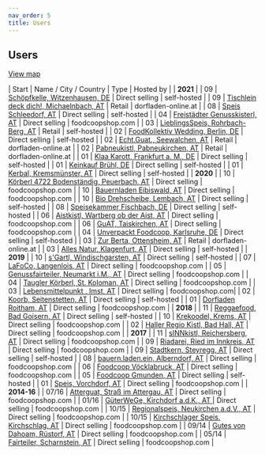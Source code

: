 ```yaml
---
nav_order: 5
title: Users
---
```

## Users

[View map](https://umap.openstreetmap.fr/de/map/verbreitung-foodcoopshop_211165)

| Start | Name / City / Country | Type | Hosted by |
| **2021** |
| 09 | [Schöpfkelle, Witzenhausen, DE](https://schoepfkelle.com) | Direct selling | self-hosted |
| 09 | [Tischlein deck dich!, Michaelnbach, AT](https://tischleindeckdich.jetzt) | Retail | dorfladen-online.at |
| 08 | [Speis Schleedorf, AT](https://speis.schleedorf.at) | Direct selling | self-hosted |
| 04 | [Freistädter Genusskisterl, AT](https://www.freistaedtergenusskisterl.at) | Direct selling | foodcoopshop.com |
| 03 | [LieblingsSpeis, Rohrbach-Berg, AT](https://shop.lieblingsspeis.at) | Retail | self-hosted |
| 02 | [FoodKollektiv Wedding, Berlin, DE](https://www.foodkollektiv-wedding.de) | Direct selling | self-hosted |
| 02 | [Echt.Guat., Seewalchen, AT](https://www.echt-guat.at) | Retail | dorfladen-online.at |
| 02 | [Pabneukistl, Pabneukirchen, AT](https://www.pabneukistl.at) | Retail | dorfladen-online.at |
| 01 | [Klaa Karott, Frankfurt a. M., DE](https://shop.klaakarott.de) | Direct selling | self-hosted |
| 01 | [Keinkauf Brühl, DE](https://shop.keinkauf-bruehl.de) | Direct selling | self-hosted |
| 01 | [Kerbal, Kremsmünster, AT](https://www.kerbal.at) | Direct selling | self-hosted |
| **2020** |
| 10 | [Körberl 4722 Bodenständig, Peuerbach, AT](https://koerberl.4722boden-staendig.at) | Direct selling | foodcoopshop.com |
| 10 | [Bauernladen Eibiswald, AT](https://www.bauernladen-eibiswald.at) | Direct selling | foodcoopshop.com |
| 10 | [Bio Drehscheibe, Lembach, AT](https://www.bio-drehscheibe.at) | Direct selling | self-hosted |
| 08 | [Speisekammer Fischbach, DE](https://foodcoop.kultinativ.org) | Direct selling | self-hosted |
| 06 | [Aistkistl, Wartberg ob der Aist, AT](https://www.aistkistl.at) | Direct selling | foodcoopshop.com |
| 06 | [GuAT, Taiskirchen, AT](https://www.guat-taiskirchen.at) | Direct selling | foodcoopshop.com |
| 04 | [Unverpackt Foodcoop, Karlsruhe, DE](https://shop.unverpackt-foodcoop.de) | Direct selling | self-hosted |
| 03 | [Zur Berta, Ottensheim, AT](https://www.zurberta.at) | Retail | dorfladen-online.at |
| 03 | [Alles Natur, Klagenfurt, AT](https://order.alles-natur.at) | Direct selling | self-hosted |
| **2019** |
| 10 | [s'Gartl, Windischgarsten, AT](https://www.s-gartl.at) | Direct selling | self-hosted |
| 07 | [LaFoCo, Langenlois, AT](https://www.lafoco.at) | Direct selling | foodcoopshop.com |
| 05 | [Genussfairteiler, Neumarkt i.M., AT](https://www.genussfairteiler.at) | Direct selling | foodcoopshop.com |
| 04 | [Taugler Körberl, St. Koloman, AT](https://körberl.taugl.online) | Direct selling | foodcoopshop.com |
| 03 | [Lebensmittelpunkt , Imst, AT](https://shop.lebensmittelpunkt.tirol) | Direct selling | foodcoopshop.com|
| 02 | [Koorb, Seitenstetten, AT](https://koorb.at) | Direct selling | self-hosted |
| 01 | [Dorfladen Roitham, AT](https://www.dorfladenroitham.at) | Direct selling | foodcoopshop.com |
| **2018** |
| 11 | [Reggaefood, Bad Goisern, AT](https://www.reggaefood.at) | Direct selling | self-hosted |
| 10 | [Krekoodel, Krems, AT](https://www.krekoodel.at) | Direct selling | foodcoopshop.com |
| 02 | [Haller Regio Kistl, Bad Hall, AT](https://www.haller-regio-kistl.at) | Direct selling | foodcoopshop.com |
| **2017** |
| 11 | [sINNkistl, Reichersberg, AT](https://www.sinnkistl.at) | Direct selling | foodcoopshop.com |
| 09 | [Riadarei, Ried im Innkreis, AT](https://www.riadarei.at) | Direct selling | foodcoopshop.com |
| 09 | [Stadtkern, Steyregg, AT](http://www.stadtkern.at) | Direct selling | self-hosted |
| 08 | [bauern.laden.ein, Alberndorf, AT](https://www.bauernladenein.at) | Direct selling | foodcoopshop.com  |
| 06 | [Foodcoop Vöcklabruck, AT](https://vb.foodcoopshop.com) | Direct selling | foodcoopshop.com |
| 05 | [Foodcoop Gmunden, AT](http://www.foodcoop-gmunden.at) | Direct selling | self-hosted  |
| 01 | [Speis, Vorchdorf, AT](https://www.speisvorchdorf.at) | Direct selling | foodcoopshop.com |
| **2014-16**  |
| 07/16 | [Atterguat, Straß im Attergau, AT](https://www.atterguat.at) | Direct selling | foodcoopshop.com |
| 01/16 | [GüterWeGe, Kirchdorf a.d.K., AT ](https://www.gueterwege.at) | Direct selling | foodcoopshop.com |
| 10/15 | [Regionalspeis, Neukirchen a.d.V., AT](https://www.regionalspeis.at) | Direct selling | foodcoopshop.com |
| 10/15 | [Kirchschlager Speis, Kirchschlag, AT](https://www.kirchschlagerspeis.net) | Direct selling | foodcoopshop.com |
| 09/14 | [Gutes von Dahoam, Rüstorf, AT](https://www.gutesvondahoam.at) | Direct selling | foodcoopshop.com |
| 05/14 | [Fairteiler, Scharnstein, AT](https://www.fairteiler-scharnstein.at) | Direct selling | foodcoopshop.com |
